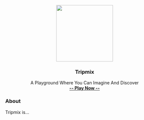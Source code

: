 <p align="center">
  <a href="https://github.com/vinibiavatti1/TuiCss">
    <img src="https://raw.githubusercontent.com/vinibiavatti1/tripmix/main/images/game/logo.png" width="180" height="180" />
  </a>
</p>

<h3 align="center">Tripmix</h3>

<p align="center">
  A Playground Where You Can Imagine And Discover
  <br>
  <a href="https://vinibiavatti1.github.io/tripmix/" target="_blank"><strong>-- Play Now --</strong></a>
</p>

### About

Tripmix is...
